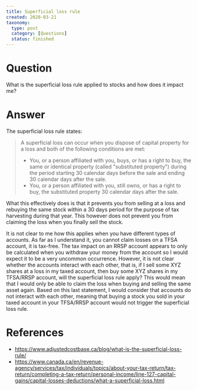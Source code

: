```yaml
---
title: Superficial loss rule
created: 2020-03-21
taxonomy:
  type: post
  category: [Questions]
  status: finished
---
```


# Question
What is the superficial loss rule applied to stocks and how does it impact me?

# Answer
The superficial loss rule states:

> A superficial loss can occur when you dispose of capital property for a loss and both of the following conditions are met:
>
> * You, or a person affiliated with you, buys, or has a right to buy, the same or identical property (called "substituted property") during the period starting 30 calendar days before the sale and ending 30 calendar days after the sale.
> * You, or a person affiliated with you, still owns, or has a right to buy, the substituted property 30 calendar days after the sale.

What this effectively does is that it prevents you from selling at a loss and rebuying the same stock within a 30 days period for the purpose of tax harvesting during that year. This however does not prevent you from claiming the loss when you finally sell the stock.

It is not clear to me how this applies when you have different types of accounts. As far as I understand it, you cannot claim losses on a TFSA account, it is tax-free. The tax impact on an RRSP account appears to only be calculated when you withdraw your money from the account so I would expect it to be a very uncommon occurrence. However, it is not clear whether the accounts interact with each other, that is, if I sell some XYZ shares at a loss in my taxed account, then buy some XYZ shares in my TFSA/RRSP account, will the superficial loss rule apply? This would mean that I would only be able to claim the loss when buying and selling the same asset again. Based on this last statement, I would consider that accounts do not interact with each other, meaning that buying a stock you sold in your taxed account in your TFSA/RRSP account would not trigger the superficial loss rule.

# References
* https://www.adjustedcostbase.ca/blog/what-is-the-superficial-loss-rule/
* https://www.canada.ca/en/revenue-agency/services/tax/individuals/topics/about-your-tax-return/tax-return/completing-a-tax-return/personal-income/line-127-capital-gains/capital-losses-deductions/what-a-superficial-loss.html
